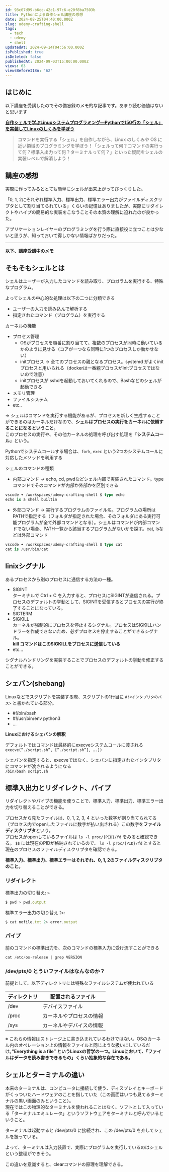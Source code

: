 ```yaml
---
id: 93c07d99-b6cc-42c1-97c6-e20f8ba7503b
title: Pythonによる自作シェル講座の感想
date: 2024-08-25T04:40:00.000Z
slug: udemy-crafting-shell
tags:
  - tech
  - udemy
  - shell
updatedAt: 2024-09-14T04:56:00.000Z
isPublished: true
isDeleted: false
publishedAt: 2024-09-03T15:00:00.000Z
views: 63
viewsBeforeI18n: '62'
---
```


## はじめに  
  
  
以下講座を受講したのでその備忘録のメモ的な記事です。あまり読む価値はないと思います  
  
  
[**自作シェルで学ぶLinuxシステムプログラミング―Pythonで150行の「シェル」を実装してLinuxのしくみを学ぼう**](https://www.udemy.com/course/crafting-shell/)  
  
  
> コマンドを実行する「シェル」を自作しながら、Linux のしくみや OS に近い領域のプログラミングを学ぼう！「シェルって何？コマンドの実行って何？標準入出力って何？ターミナルって何？」といった疑問をシェルの実装レベルで解消しよう！  
  
  
<Bookmark href="https://www.udemy.com/course/crafting-shell" />
  
  
## 講座の感想  
  
  
実際に作ってみるととても簡単にシェルが出来上がってびっくりした。  
  
  
「0, 1, 2にそれぞれ標準入力、標準出力、標準エラー出力がファイルディスクリプタとして割り当てられている」くらいの記憶はありましたが、実際にリダイレクトやハイプの簡易的な実装をこなうことその本質の理解に迫れたのが良かった。  
  
  
アプリケーションレイヤーのプログラミングを行う際に直接役に立つことは少ないと思うが、知っておいて得しかない情報ばかりだった。  
  
  
---  
  
  
**以下、講座受講中のメモ**  
  
  
## そもそもシェルとは  
  
  
シェルはユーザーが入力したコマンドを読み取り、プロガラムを実行する、特殊なプログラム。  
  
  
よってシェルの中心的な処理は以下の二つに分類できる  
  
- ユーザーの入力を読み込んで解析する  
- 指定されたコマンド（プログラム）を実行する  
  
カーネルの機能  
  
- プロセス管理  
	- OSがプロセスを順番に割り当てて、複数のプロセスが同時に動いているかのように見せる（コアが一つなら同時に1つのプロセスしか動かせない）  
	- initプロセス → 全てのプロセスの親となるプロセス。systemd がよくinitプロセスと用いられる（dockerは一番親プロセスがinitプロセスではないので注意）  
	- initプロセスが sshdを起動しておいてくれるので、Bashなどのシェルが起動できる  
- メモリ管理  
- ファイルシステム  
- etc..  
  
⇒ シェルはコマンドを実行する機能があるが、プロセスを新しく生成することができるのはカーネルだけなので、**シェルはプロセスの実行をカーネルに依頼することになるということ**。  
このプロセスの実行や、その他カーネルの処理を呼び出す処理を「**システムコール**」という。  
  
  
Pythonでシステムコールする場合は、`fork`,  `exec` という2つのシステムコールに対応したメソッドを利用する  
  
  
シェルのコマンドの種類  
  
- 内部コマンド → echo, cd, pwdなどシェル内部で実装されたコマンド。typeコマンドでそのコマンドが内部か外部かを区別できる  
  
```typescript  
vscode ➜ /workspaces/udemy-crafting-shell $ type echo  
echo is a shell builtin  
```  
  
- 外部コマンド → 実行するプログラムのファイル名。プログラムの場所はPATHで指定する（フォルダが指定された場合、そのフォルダにある実行可能プログラムが全て外部コマンドとなる）。シェルはコマンドが内部コマンドでない場合、PATH一覧から該当するプログラムがないかを探す。cat, lsなどは外部コマンド  
  
```typescript  
vscode ➜ /workspaces/udemy-crafting-shell $ type cat  
cat is /usr/bin/cat  
```  
  
  
## linixシグナル  
  
  
あるプロセスから別のプロセスに通信する方法の一種。  
  
- SIGINT  
ターミナルで Ctrl + C を入力すると、プロセスにSIGINTが送信される。プロセスのデフォルトの挙動として、SIGINTを受信するとプロセスの実行が終了することになっている。  
- SIGTERM  
- SIGKILL  
カーネルが強制的にプロセスを停止するシグナル。プロセスはSIGKILLハンドラーを作成できないため、必ずプロセスを停止することができるシグナル。  
**kill コマンドはこのSIGKILLをプロセスに送信している**  
- etc…  
  
シグナルハンドリングを実装することでプロセスのデフォルトの挙動を修正することができる。  
  
  
  
## シェバン(shebang)  
  
  
Linuxなどでスクリプトを実装する際、スクリプトの1行目に `#!<インタプリタのパス>` と書かれている部分。  
  
- #!/bin/bash  
- #!/usr/bin/env python3  
- …  
  
**Linuxにおけるシェバンの解釈**  
  
  
デフォルトではコマンドは最終的にexecveシステムコールに渡される  
`execve(”./script.sh”, [”./script.sh”], ….])`   
  
  
シェバンを指定すると、execveではなく、シェバンに指定されたインタプリタにコマンドが渡されるようになる  
`/bin/bash script.sh`   
  
  
## 標準入出力とリダイレクト、パイプ  
  
  
リダイレクトやパイプの機能を使うことで、標準入力、標準出力、標準エラー出力を切り替えることができる。  
  
  
プロセスから見たファイルは、0, 1, 2, 3, 4 といった数字が割り当てられてる（プロセス内でopenしたファイルに数字が払い出される）この数字を**ファイルディスクリプタ**という。  
プロセスがopenしているファイルは `ls -l proc/{PID}/fd` をみると確認できる。 `$$` には現在のPIDが格納されているので、 `ls -l proc/{PID}/fd` とすると現在のプロセスのファイルディスクリプタを確認できる。  
  
  
**標準入力、標準出力、標準エラーはそれぞれ、0, 1, 2のファイルディスクリプタのこと。**  
  
  
### リダイレクト  
  
  
標準出力の切り替え: `>`  
  
  
```typescript  
$ pwd > pwd.output  
```  
  
  
標準エラー出力の切り替え `2>`:   
  
  
```typescript  
$ cat nofile.txt 2> error.output  
```  
  
  
### パイプ  
  
  
前のコマンドの標準出力を、次のコマンドの標準入力に受け流すことができる  
  
  
```typescript  
cat /etc/os-release | grep VERSION  
```  
  
  
### /dev/pts/0 とういファイルはなんなのか？  
  
  
前提として、以下ディレクトリには特殊なファイルシステムが使われている  
  
  
| ディレクトリ | 配置されるファイル    |  
| ------ | ------------ |  
| /dev   | デバイスファイル     |  
| /proc  | カーネルやプロセスの情報 |  
| /sys   | カーネルやデバイスの情報 |  
  
  
※ これらの情報はストレージ上に書き込まれているわけではない。OSのカーネル内のオペレーション上の情報をファイルと同じような扱いにしているだけ。**”Everything is a file” というLinuxの哲学の一つ。Linuxにおいて、「ファイルはデータを読み書きできるもの」くらい抽象的な存在である。**  
  
  
## シェルとターミナルの違い  
  
  
本来のターミナルは、コンピュータに接続して使う、ディスプレイとキーボードがくっついたハードウェアのことを指していた（この画面はいつも見てるターミナルの黒い画面のみということ）。  
現在ではこの物理的なターミナルを使われることはなく、ソフトとして入っている「ターミナルエミュレータ」というソフトウェアをターミナルと呼んでいるということ。  
  
  
ターミナルは起動すると /dev/pts/0 に接続され、この /dev/pts/0 を介してシェルを扱っている。  
  
  
よって、ターミナルは入力装置で、実際にプログラムを実行しているのはシェルという整理ができそう。  
  
  
この違いを意識すると、clearコマンドの原理を理解できる。  
  
